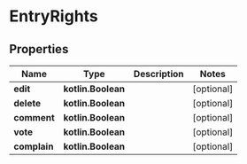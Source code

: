 
# EntryRights

## Properties
Name | Type | Description | Notes
------------ | ------------- | ------------- | -------------
**edit** | **kotlin.Boolean** |  |  [optional]
**delete** | **kotlin.Boolean** |  |  [optional]
**comment** | **kotlin.Boolean** |  |  [optional]
**vote** | **kotlin.Boolean** |  |  [optional]
**complain** | **kotlin.Boolean** |  |  [optional]



